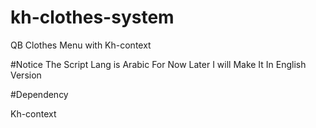 # kh-clothes-system
 QB Clothes Menu with Kh-context

#Notice
The Script Lang is Arabic For Now Later I will Make It In English Version

#Dependency

Kh-context
